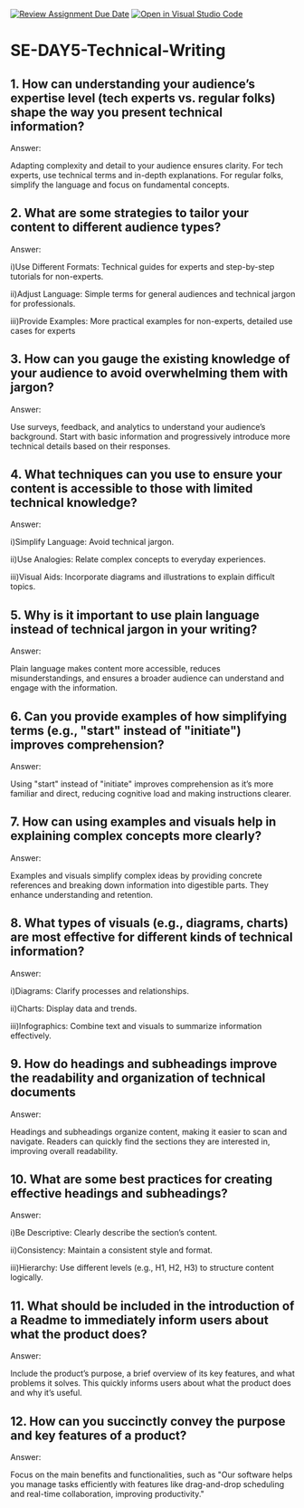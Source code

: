 [![Review Assignment Due Date](https://classroom.github.com/assets/deadline-readme-button-22041afd0340ce965d47ae6ef1cefeee28c7c493a6346c4f15d667ab976d596c.svg)](https://classroom.github.com/a/zsAR-pyY)
[![Open in Visual Studio Code](https://classroom.github.com/assets/open-in-vscode-2e0aaae1b6195c2367325f4f02e2d04e9abb55f0b24a779b69b11b9e10269abc.svg)](https://classroom.github.com/online_ide?assignment_repo_id=17236278&assignment_repo_type=AssignmentRepo)
# SE-DAY5-Technical-Writing
## 1. How can understanding your audience’s expertise level (tech experts vs. regular folks) shape the way you present technical information?
Answer:

Adapting complexity and detail to your audience ensures clarity. For tech experts, use technical terms and in-depth explanations. For regular folks, simplify the language and focus on fundamental concepts.

## 2. What are some strategies to tailor your content to different audience types?
Answer:

i)Use Different Formats: Technical guides for experts and step-by-step tutorials for non-experts.

ii)Adjust Language: Simple terms for general audiences and technical jargon for professionals.

iii)Provide Examples: More practical examples for non-experts, detailed use cases for experts

## 3. How can you gauge the existing knowledge of your audience to avoid overwhelming them with jargon?
Answer:

Use surveys, feedback, and analytics to understand your audience’s background. Start with basic information and progressively introduce more technical details based on their responses.


## 4. What techniques can you use to ensure your content is accessible to those with limited technical knowledge?
Answer:

i)Simplify Language: Avoid technical jargon.

ii)Use Analogies: Relate complex concepts to everyday experiences.

iii)Visual Aids: Incorporate diagrams and illustrations to explain difficult topics.


## 5. Why is it important to use plain language instead of technical jargon in your writing?
Answer:

Plain language makes content more accessible, reduces misunderstandings, and ensures a broader audience can understand and engage with the information.


## 6. Can you provide examples of how simplifying terms (e.g., "start" instead of "initiate") improves comprehension?
Answer:

Using "start" instead of "initiate" improves comprehension as it’s more familiar and direct, reducing cognitive load and making instructions clearer.


## 7. How can using examples and visuals help in explaining complex concepts more clearly?
Answer:

Examples and visuals simplify complex ideas by providing concrete references and breaking down information into digestible parts. They enhance understanding and retention.


## 8. What types of visuals (e.g., diagrams, charts) are most effective for different kinds of technical information?
Answer:

i)Diagrams: Clarify processes and relationships.

ii)Charts: Display data and trends.

iii)Infographics: Combine text and visuals to summarize information effectively.


## 9. How do headings and subheadings improve the readability and organization of technical documents
Answer:

Headings and subheadings organize content, making it easier to scan and navigate. Readers can quickly find the sections they are interested in, improving overall readability.


## 10. What are some best practices for creating effective headings and subheadings?
Answer:

i)Be Descriptive: Clearly describe the section’s content.

ii)Consistency: Maintain a consistent style and format.

iii)Hierarchy: Use different levels (e.g., H1, H2, H3) to structure content logically.


## 11. What should be included in the introduction of a Readme to immediately inform users about what the product does?
Answer:

Include the product’s purpose, a brief overview of its key features, and what problems it solves. This quickly informs users about what the product does and why it’s useful.


## 12. How can you succinctly convey the purpose and key features of a product?
Answer:

Focus on the main benefits and functionalities, such as "Our software helps you manage tasks efficiently with features like drag-and-drop scheduling and real-time collaboration, improving productivity."




